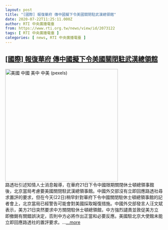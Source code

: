 ```yaml
---
layout: post
title: "[國際] 報復華府 傳中國擬下令美國關閉駐武漢總領館"
date: 2020-07-22T11:25:11.000Z
author: RTI 中央廣播電臺
from: https://www.rti.org.tw/news/view/id/2073122
tags: [ RTI 中央廣播電臺 ]
categories: [ news, RTI 中央廣播電臺 ]
---
```

<!--1595417111000-->
[[國際] 報復華府 傳中國擬下令美國關閉駐武漢總領館](https://www.rti.org.tw/news/view/id/2073122)
------

<div>
<img src="https://static.rti.org.tw/assets/thumbnails/2020/06/27/7199f293657b47f962952a3217551394.jpg" width="360" alt="美國 中國 美中 中美 (pexels)" title="美國 中國 美中 中美 (pexels)"><br>路透社引述知情人士消息報導，在華府21日下令中國限期關閉休士頓總領事館後，北京當局考慮要美國關閉駐武漢總領事館。中國外交部沒有立即回應路透社尋求置評的要求，但在今天(22日)稍早針對華府下令中國關閉駐休士頓總領事館的記者會上，北京當局已經警告可能會對美國採取報復措施。中國外交部發言人汪文斌表示，美方21日突然要求中方關閉駐休士頓總領館，中方強烈譴責並敦促美方立即撤銷有關錯誤決定，否則中方必將作出正當和必要反應。美國駐北京大使館未能立即回應路透社的置評要求。...<a target="_blank" href="https://www.rti.org.tw/news/view/id/2073122">...more</a>
</div>
